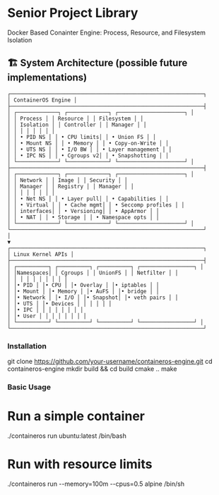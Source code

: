 # Senior Project Library

Docker Based Conainter Engine: Process, Resource, and Filesystem Isolation

## 🏗️ System Architecture (possible future implementations)
```
┌─────────────────────────────────────────────────────────────┐
│ ContainerOS Engine │
├─────────────────────────────────────────────────────────────┤
│ ┌─────────────┐ ┌─────────────┐ ┌─────────────────────┐ │
│ │ Process │ │ Resource │ │ Filesystem │ │
│ │ Isolation │ │ Controller │ │ Manager │ │
│ │ │ │ │ │ │ │
│ │ • PID NS │ │ • CPU limits│ │ • Union FS │ │
│ │ • Mount NS │ │ • Memory │ │ • Copy-on-Write │ │
│ │ • UTS NS │ │ • I/O BW │ │ • Layer management │ │
│ │ • IPC NS │ │ • Cgroups v2│ │ • Snapshotting │ │
│ └─────────────┘ └─────────────┘ └─────────────────────┘ │
├─────────────────────────────────────────────────────────────┤
│ ┌─────────────┐ ┌─────────────┐ ┌─────────────────────┐ │
│ │ Network │ │ Image │ │ Security │ │
│ │ Manager │ │ Registry │ │ Manager │ │
│ │ │ │ │ │ │ │
│ │ • Net NS │ │ • Layer pull│ │ • Capabilities │ │
│ │ • Virtual │ │ • Cache mgmt│ │ • Seccomp profiles │ │
│ │ interfaces│ │ • Versioning│ │ • AppArmor │ │
│ │ • NAT │ │ • Storage │ │ • Namespace opts │ │
│ └─────────────┘ └─────────────┘ └─────────────────────┘ │
└─────────────────────────────────────────────────────────────┘
│
▼
┌─────────────────────────────────────────────────────────────┐
│ Linux Kernel APIs │
├─────────────────────────────────────────────────────────────┤
│ ┌──────────┐ ┌──────────┐ ┌──────────┐ ┌─────────────────┐ │
│ │Namespaces│ │ Cgroups │ │ UnionFS │ │ Netfilter │ │
│ │ │ │ │ │ │ │ │ │
│ │• PID │ │• CPU │ │• Overlay │ │• iptables │ │
│ │• Mount │ │• Memory │ │• AuFS │ │• bridge │ │
│ │• Network │ │• I/O │ │• Snapshot│ │• veth pairs │ │
│ │• UTS │ │• Devices │ │ │ │ │ │
│ │• IPC │ │ │ │ │ │ │ │
│ │• User │ │ │ │ │ │ │ │
│ └──────────┘ └──────────┘ └──────────┘ └─────────────────┘ │
└─────────────────────────────────────────────────────────────┘
```
### Installation
git clone https://github.com/your-username/containeros-engine.git
cd containeros-engine
mkdir build && cd build
cmake ..
make

### Basic Usage
# Run a simple container
./containeros run ubuntu:latest /bin/bash

# Run with resource limits
./containeros run --memory=100m --cpus=0.5 alpine /bin/sh
